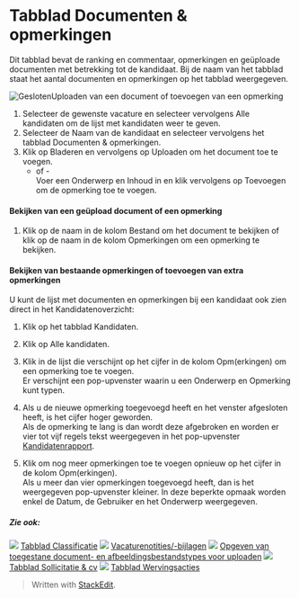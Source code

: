 # Tabblad Documenten & opmerkingen

Dit tabblad bevat de ranking en commentaar, opmerkingen en geüploade documenten met betrekking tot de kandidaat. Bij de naam van het tabblad staat het aantal documenten en opmerkingen op het tabblad weergegeven.

![Gesloten](../Skins/Default/Stylesheets/Images/transparent.gif)Uploaden van een document of toevoegen van een opmerking

1.  Selecteer de gewenste vacature en selecteer vervolgens  Alle kandidaten  om de lijst met kandidaten weer te geven.
2.  Selecteer de  Naam  van de kandidaat en selecteer vervolgens het tabblad  Documenten & opmerkingen.
3.  Klik op  Bladeren  en vervolgens op  Uploaden  om het document toe te voegen.  
    - of -  
    Voer een  Onderwerp  en  Inhoud  in en klik vervolgens op  Toevoegen  om de opmerking toe te voegen.  
    

#### Bekijken van een geüpload document of een opmerking

1.  Klik op de naam in de kolom  Bestand  om het document te bekijken of klik op de naam in de kolom  Opmerkingen  om een opmerking te bekijken.

#### Bekijken van bestaande opmerkingen of toevoegen van extra opmerkingen

U kunt de lijst met documenten en opmerkingen bij een kandidaat ook zien direct in het  Kandidatenoverzicht:

1.  Klik op het tabblad  Kandidaten.
2.  Klik op  Alle kandidaten.
3.  Klik in de lijst die verschijnt op het cijfer in de kolom  Opm(erkingen)  om een opmerking toe te voegen.  
    Er verschijnt een pop-upvenster waarin u een  Onderwerp  en  Opmerking  kunt typen.  
    
4.  Als u de nieuwe opmerking toegevoegd heeft en het venster afgesloten heeft, is het cijfer hoger geworden.  
    Als de opmerking te lang is dan wordt deze afgebroken en worden er vier tot vijf regels tekst weergegeven in het pop-upvenster  [Kandidatenrapport](candidate_report.htm).
5.  Klik om nog meer opmerkingen toe te voegen opnieuw op het cijfer in de kolom  Opm(erkingen).  
    Als u meer dan vier  opmerkingen  toegevoegd heeft, dan is het weergegeven pop-upvenster kleiner. In deze beperkte opmaak worden enkel de  Datum, de  Gebruiker  en het  Onderwerp  weergegeven.

##### Zie ook:

![](../Resources/Images/icon-document-link.png)  [Tabblad Classificatie](classification_tab.htm)
![](../Resources/Images/icon-document-link.png)  [Vacaturenotities/-bijlagen](vacancy_folder.htm)
![](../Resources/Images/icon-document-link.png)  [Opgeven van toegestane document- en afbeeldingsbestandstypes voor uploaden](setting_allowable_uploadable_document_and_image_file_types.htm)
![](../Resources/Images/icon-document-link.png)  [Tabblad Sollicitatie & cv](application_and_cv_tab.htm)
![](../Resources/Images/icon-document-link.png)  [Tabblad Wervingsacties](recruitment_activities_list_tab.htm)


> Written with [StackEdit](https://stackedit.io/).
<!--stackedit_data:
eyJoaXN0b3J5IjpbLTE0ODY4MDgyMzVdfQ==
-->